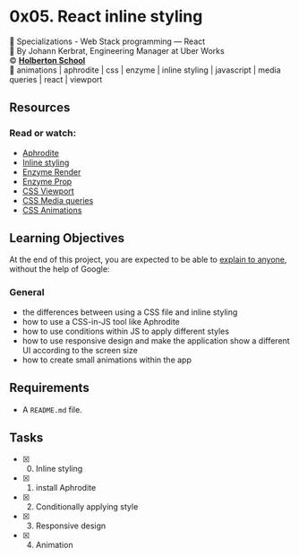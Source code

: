 # 0x05. React inline styling
:open_file_folder: Specializations - Web Stack programming ― React  
:bust_in_silhouette: By Johann Kerbrat, Engineering Manager at Uber Works  
:copyright: **[Holberton School](https://www.holbertonschool.com/)**  
:bookmark: animations | aphrodite | css | enzyme | inline styling | javascript | media queries | react | viewport

## Resources
### Read or watch:
* [Aphrodite](https://github.com/khan/aphrodite)
* [Inline styling](https://reactjs.org/docs/dom-elements.html#style)
* [Enzyme Render](https://enzymejs.github.io/enzyme/docs/api/ShallowWrapper/render.html)
* [Enzyme Prop](https://enzymejs.github.io/enzyme/docs/api/ShallowWrapper/prop.html)
* [CSS Viewport](https://www.w3schools.com/css/css_rwd_viewport.asp)
* [CSS Media queries](https://www.w3schools.com/css/css_rwd_mediaqueries.asp)
* [CSS Animations](https://www.w3schools.com/css/css3_animations.asp)

## Learning Objectives
At the end of this project, you are expected to be able to [explain to anyone](https://fs.blog/2012/04/feynman-technique/), without the help of Google:
### General
* the differences between using a CSS file and inline styling
* how to use a CSS-in-JS tool like Aphrodite
* how to use conditions within JS to apply different styles
* how to use responsive design and make the application show a different UI according to the screen size
* how to create small animations within the app

## Requirements
* A ```README.md``` file.

## Tasks
* [x] 0. Inline styling
* [x] 1. install Aphrodite
* [x] 2. Conditionally applying style
* [x] 3. Responsive design
* [x] 4. Animation

